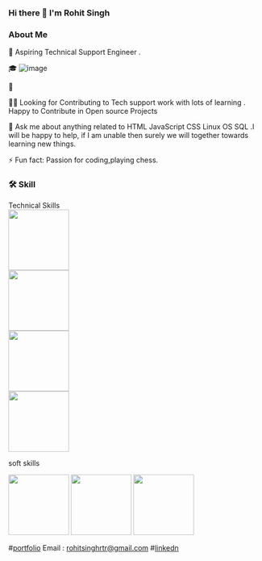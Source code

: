 ### Hi there 👋 I'm Rohit Singh


 ### About Me                                                                           

🙂   Aspiring Technical Support Engineer .  

🎓              ![image](https://camo.githubusercontent.com/973ed9aeb3fcbda48056b50f688fa280009567cc020a2b71fc2f67a7e14feb36/68747470733a2f2f692e70696e696d672e636f6d2f6f726967696e616c732f65662f31362f65342f65663136653465363862306433636238316536626238613863333235386437652e676966)

💼   

👯‍♂️   Looking for Contributing to Tech  support work with lots of learning .
      Happy to Contribute in Open source Projects
      
💬   Ask me about anything related to HTML JavaScript CSS Linux OS SQL .I will be happy to help, if
      I am unable then surely we will together towards learning new things.
      

⚡ Fun fact: Passion for coding,playing chess.


### 🛠  Skill

 Technical Skills   
<img src="https://user-images.githubusercontent.com/95858652/228529652-f6f2a24d-3216-467d-af61-0ec91ed9219a.jpg" width=120px height=120px>  
<img src="https://user-images.githubusercontent.com/95858652/228409798-ad69ff18-9287-4d4a-b51b-3c722da856b9.jpg" width=120 height=120px> <br>
<img src="https://clipground.com/images/sql-logo-clipart.jpg" width=120px height=120px> <br>
<img src="https://th.bing.com/th?id=OIP.1Sk5de-0r6R3D2EcdAW9aQHaD7&w=342&h=182&c=8&rs=1&qlt=90&o=6&dpr=1.4&pid=3.1&rm=2" width=120px height=120px>




soft skills


<img src="https://user-images.githubusercontent.com/95858652/228418589-45afdc49-f613-4416-bccb-34d19ce7954a.jpg" width=120px height=120px>
<img src ="https://user-images.githubusercontent.com/95858652/228420442-944e6f9e-5303-4cf2-bc57-7ffccf4f0f8a.jpg" width=120px height=120p>
<img src="https://th.bing.com/th/id/OIP.hRbFHqyqConcYO9Po-A6EAHaEK?w=292&h=180&c=7&r=0&o=5&dpr=1.4&pid=1.7" widt=120px height=120px>







 #[portfolio](https://rohitsinghrajpoot.github.io/)
 Email : rohitsinghrtr@gmail.com
 #[linkedn](https://www.linkedin.com/in/rohit-singh-rajpoot/)


